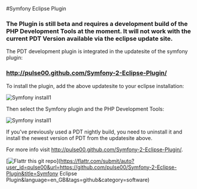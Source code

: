 #Symfony Eclipse Plugin

### The Plugin is still beta and requires a development build of the PHP Development Tools at the moment. It will not work with the current PDT Version available via the eclipse update site.

The PDT development plugin is integrated in the updatesite of the symfony plugin:

### http://pulse00.github.com/Symfony-2-Eclipse-Plugin/

To install the plugin, add the above updatesite to your eclipse installation:

![Symfony install1](http://pulse00.github.com/Symfony-2-Eclipse-Plugin/images/install_new_1.png)

Then select the Symfony plugin and the PHP Development Tools:

![Symfony install1](http://pulse00.github.com/Symfony-2-Eclipse-Plugin/images/install_new_2.png)


If you've previously used a PDT nightly build, you need to uninstall it and install the newest version of PDT from the updatesite above.


For more info visit http://pulse00.github.com/Symfony-2-Eclipse-Plugin/.

[![Flattr this git repo](http://api.flattr.com/button/flattr-badge-large.png)](https://flattr.com/submit/auto?user_id=pulse00&url=https://github.com/pulse00/Symfony-2-Eclipse-Plugin&title=Symfony Eclipse Plugin&language=en_GB&tags=github&category=software)